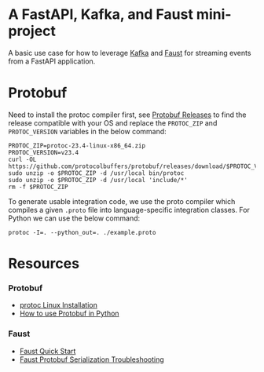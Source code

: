 # A FastAPI, Kafka, and Faust mini-project
A basic use case for how to leverage [Kafka](https://developer.confluent.io/quickstart/kafka-on-confluent-cloud/?_gl=1*54cy62*_ga*MTMzMjc1NjEyOS4xNjg4NDA2MDIx*_ga_D2D3EGKSGD*MTY4ODg0MjE5NC4xMC4xLjE2ODg4NDIyMDUuNDkuMC4w&_ga=2.79874967.1247302559.1688842194-1332756129.1688406021) and [Faust](https://faust.readthedocs.io/en/latest/playbooks/quickstart.html) for streaming events from a FastAPI application.

# Protobuf
Need to install the protoc compiler first, see [Protobuf Releases](https://github.com/protocolbuffers/protobuf/releases)
to find the release compatible with your OS and replace the `PROTOC_ZIP` and `PROTOC_VERSION` variables in the below
command: 
```commandline
PROTOC_ZIP=protoc-23.4-linux-x86_64.zip
PROTOC_VERSION=v23.4
curl -OL https://github.com/protocolbuffers/protobuf/releases/download/$PROTOC_VERSION/$PROTOC_ZIP
sudo unzip -o $PROTOC_ZIP -d /usr/local bin/protoc
sudo unzip -o $PROTOC_ZIP -d /usr/local 'include/*'
rm -f $PROTOC_ZIP
```
To generate usable integration code, we use the proto compiler which compiles a given
`.proto` file into language-specific integration classes. 
For Python we can use the below command:
```commandline
protoc -I=. --python_out=. ./example.proto
```


# Resources
### Protobuf
* [protoc Linux Installation](http://google.github.io/proto-lens/installing-protoc.html)
* [How to use Protobuf in Python](https://www.freecodecamp.org/news/googles-protocol-buffers-in-python/)
### Faust
* [Faust Quick Start](https://faust.readthedocs.io/en/latest/playbooks/quickstart.html)
* [Faust Protobuf Serialization Troubleshooting](https://stackoverflow.com/questions/64686686/using-python-compiled-protobuf-pb2-as-key-and-value-serializer)
